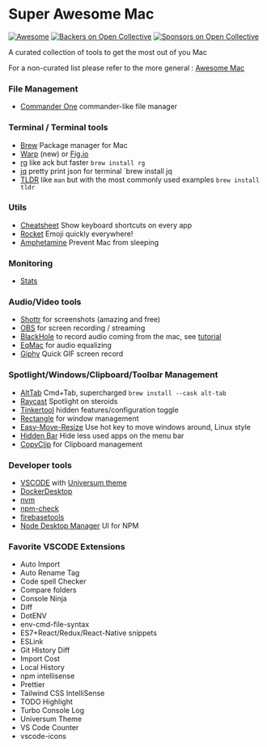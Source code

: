# Super Awesome Mac
<!--rehype:style=font-size: 38px; border-bottom: 0; display: flex; min-height: 260px; align-items: center; justify-content: center;-->

[![Awesome](https://jaywcjlove.github.io/sb/ico/awesome.svg)](https://github.com/sindresorhus/awesome)
[![Backers on Open Collective](https://opencollective.com/awesome-mac/backers/badge.svg)](#backers) [![Sponsors on Open Collective](https://opencollective.com/awesome-mac/sponsors/badge.svg)](#sponsors)
<!--rehype:style=text-align: center;-->
A curated collection of tools to get the most out of you Mac

For a non-curated list please refer to the more general : [Awesome Mac](https://github.com/jaywcjlove/awesome-mac)

### File Management
- [Commander One](https://apps.apple.com/nl/app/commander-one-file-manager/id1035236694?mt=12) commander-like file manager

### Terminal / Terminal tools
- [Brew](https://brew.sh/) Package manager for Mac
- [Warp](https://warp.dev/) (new) or [Fig.io](https://fig.io/)
- [rg](https://github.com/BurntSushi/ripgrep) like ack but faster `brew install rg`
- [jq](https://stedolan.github.io/jq/) pretty print json for terminal `brew install jq
- [TLDR](https://tldr.sh/) like `man` but with the most commonly used examples `brew install tldr`

### Utils
- [Cheatsheet](https://www.mediaatelier.com/CheatSheet/) Show keyboard shortcuts on every app
- [Rocket](https://matthewpalmer.net/rocket/) Emoji quickly everywhere!
- [Amphetamine](https://apps.apple.com/us/app/amphetamine/id937984704) Prevent Mac from sleeping

### Monitoring
- [Stats](https://github.com/exelban/stats)

### Audio/Video tools
- [Shottr](https://shottr.cc/) for screenshots (amazing and free)
- [OBS](https://obsproject.com/download) for screen recording / streaming
- [BlackHole](https://existential.audio/blackhole/) to record audio coming from the mac, see [tutorial](https://www.youtube.com/watch?v=n-ECXna1hiY)
- [EqMac](https://eqmac.app/) for audio equalizing
- [Giphy](https://apps.apple.com/us/app/giphy-capture-the-gif-maker/id668208984?mt=12) Quick GIF screen record

### Spotlight/Windows/Clipboard/Toolbar Management
- [AltTab](https://alt-tab-macos.netlify.app/) Cmd+Tab, supercharged `brew install --cask alt-tab`
- [Raycast](https://raycast.com) Spotlight on steroids
- [Tinkertool](https://www.bresink.com/osx/TinkerTool.html) hidden features/configuration toggle
- [Rectangle](https://rectangleapp.com/) for window management
- [Easy-Move-Resize](https://github.com/dmarcotte/easy-move-resize) Use hot key to move windows around, Linux style
- [Hidden Bar](https://apps.apple.com/us/app/hidden-bar/id1452453066?mt=12) Hide less used apps on the menu bar
- [CopyClip](https://apps.apple.com/nl/app/copyclip-clipboard-history/id595191960?mt=12) for Clipboard management

### Developer tools
- [VSCODE](https://code.visualstudio.com/download) with [Universum theme](https://vscodethemes.com/e/dbeff.universum/universum?language=javascript)
- [DockerDesktop](https://www.docker.com/products/docker-desktop/)
- [nvm](https://github.com/nvm-sh/nvm#install--update-script)
- [npm-check](https://www.npmjs.com/package/npm-check)
- [firebasetools](https://firebase.google.com/docs/cli#install-cli-mac-linux)
- [Node Desktop Manager](https://720kb.github.io/ndm/) UI for NPM

### Favorite VSCODE Extensions
- Auto Import
- Auto Rename Tag
- Code spell Checker
- Compare folders
- Console Ninja
- Diff
- DotENV
- env-cmd-file-syntax
- ES7+React/Redux/React-Native snippets
- ESLink
- Git HIstory Diff
- Import Cost
- Local History
- npm intellisense
- Prettier
- Tailwind CSS IntelliSense
- TODO Highlight
- Turbo Console Log
- Universum Theme
- VS Code Counter
- vscode-icons
